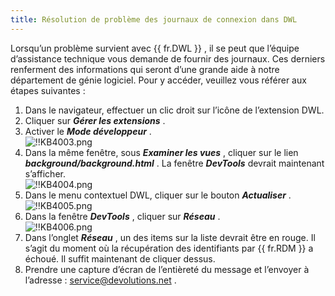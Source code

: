 ```yaml
---
title: Résolution de problème des journaux de connexion dans DWL
---
```

Lorsqu’un problème survient avec {{ fr.DWL }} , il se peut que l’équipe d’assistance technique vous demande de fournir des journaux. Ces derniers renferment des informations qui seront d’une grande aide à notre département de génie logiciel. Pour y accéder, veuillez vous référer aux étapes suivantes :  

1. Dans le navigateur, effectuer un clic droit sur l’icône de l’extension DWL. 
1. Cliquer sur ***Gérer les extensions*** . 
1. Activer le ***Mode développeur*** .  
![!!KB4003.png](/img/fr/kb/KB4003.png) 
1. Dans la même fenêtre, sous ***Examiner les vues*** , cliquer sur le lien ***background/background.html*** . La fenêtre ***DevTools*** devrait maintenant s’afficher.  
![!!KB4004.png](/img/fr/kb/KB4004.png) 
1. Dans le menu contextuel DWL, cliquer sur le bouton ***Actualiser*** .  
![!!KB4005.png](/img/fr/kb/KB4005.png) 
1. Dans la fenêtre ***DevTools*** , cliquer sur ***Réseau*** .  
![!!KB4006.png](/img/fr/kb/KB4006.png) 
1. Dans l’onglet ***Réseau*** , un des items sur la liste devrait être en rouge. Il s’agit du moment où la récupération des identifiants par {{ fr.RDM }} a échoué. Il suffit maintenant de cliquer dessus. 
1. Prendre une capture d’écran de l’entièreté du message et l’envoyer à l’adresse : [service@devolutions.net](mailto:service@devolutions.net) . 

